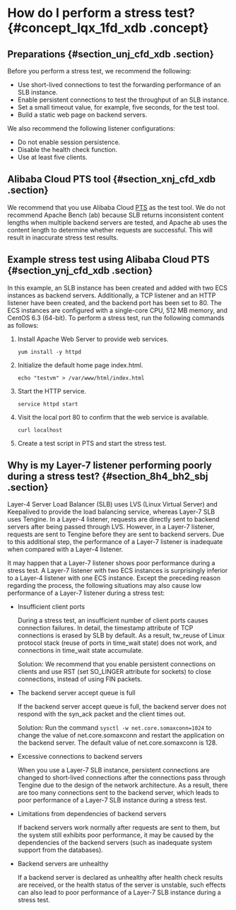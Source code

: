 # How do I perform a stress test? {#concept_lqx_1fd_xdb .concept}

## Preparations {#section_unj_cfd_xdb .section}

Before you perform a stress test, we recommend the following:

-   Use short-lived connections to test the forwarding performance of an SLB instance.
-   Enable persistent connections to test the throughput of an SLB instance.
-   Set a small timeout value, for example, five seconds, for the test tool.
-   Build a static web page on backend servers.

We also recommend the following listener configurations:

-   Do not enable session persistence.
-   Disable the health check function.
-   Use at least five clients.

## Alibaba Cloud PTS tool {#section_xnj_cfd_xdb .section}

We recommend that you use Alibaba Cloud [PTS](https://www.alibabacloud.com/en?spm=5176.7946858.1280361.9.f6fc572dDmyxFF) as the test tool. We do not recommend Apache Bench \(ab\) because SLB returns inconsistent content lengths when multiple backend servers are tested, and Apache ab uses the content length to determine whether requests are successful. This will result in inaccurate stress test results.

## Example stress test using Alibaba Cloud PTS {#section_ynj_cfd_xdb .section}

In this example, an SLB instance has been created and added with two ECS instances as backend servers. Additionally, a TCP listener and an HTTP listener have been created, and the backend port has been set to 80. The ECS instances are configured with a single-core CPU, 512 MB memory, and CentOS 6.3 \(64-bit\). To perform a stress test, run the following commands as follows:

1.  Install Apache Web Server to provide web services.

    ``` {#codeblock_3sm_s4t_791}
    yum install -y httpd
    ```

2.  Initialize the default home page index.html.

    ``` {#codeblock_e7h_0oz_ov2}
    echo "testvm" > /var/www/html/index.html
    ```

3.  Start the HTTP service.

    ``` {#codeblock_jnw_ynr_u00}
    service httpd start
    ```

4.  Visit the local port 80 to confirm that the web service is available.

    ``` {#codeblock_3tf_ox8_iqr}
    curl localhost
    ```

5.  Create a test script in PTS and start the stress test.

## Why is my Layer-7 listener performing poorly during a stress test? {#section_8h4_bh2_sbj .section}

Layer-4 Server Load Balancer \(SLB\) uses LVS \(Linux Virtual Server\) and Keepalived to provide the load balancing service, whereas Layer-7 SLB uses Tengine. In a Layer-4 listener, requests are directly sent to backend servers after being passed through LVS. However, in a Layer-7 listener, requests are sent to Tengine before they are sent to backend servers. Due to this additional step, the performance of a Layer-7 listener is inadequate when compared with a Layer-4 listener.

It may happen that a Layer-7 listener shows poor performance during a stress test. A Layer-7 listener with two ECS instances is surprisingly inferior to a Layer-4 listener with one ECS instance. Except the preceding reason regarding the process, the following situations may also cause low performance of a Layer-7 listener during a stress test:

-   Insufficient client ports

    During a stress test, an insufficient number of client ports causes connection failures. In detail, the timestamp attribute of TCP connections is erased by SLB by default. As a result, tw\_reuse of Linux protocol stack \(reuse of ports in time\_wait state\) does not work, and connections in time\_wait state accumulate.

    Solution: We recommend that you enable persistent connections on clients and use RST \(set SO\_LINGER attribute for sockets\) to close connections, instead of using FIN packets.

-   The backend server accept queue is full

    If the backend server accept queue is full, the backend server does not respond with the syn\_ack packet and the client times out.

    Solution: Run the command `sysctl -w net.core.somaxconn=1024` to change the value of net.core.somaxconn and restart the application on the backend server. The default value of net.core.somaxconn is 128.

-   Excessive connections to backend servers

    When you use a Layer-7 SLB instance, persistent connections are changed to short-lived connections after the connections pass through Tengine due to the design of the network architecture. As a result, there are too many connections sent to the backend server, which leads to poor performance of a Layer-7 SLB instance during a stress test.

-   Limitations from dependencies of backend servers

    If backend servers work normally after requests are sent to them, but the system still exhibits poor performance, it may be caused by the dependencies of the backend servers \(such as inadequate system support from the databases\).

-   Backend servers are unhealthy

    If a backend server is declared as unhealthy after health check results are received, or the health status of the server is unstable, such effects can also lead to poor performance of a Layer-7 SLB instance during a stress test.


